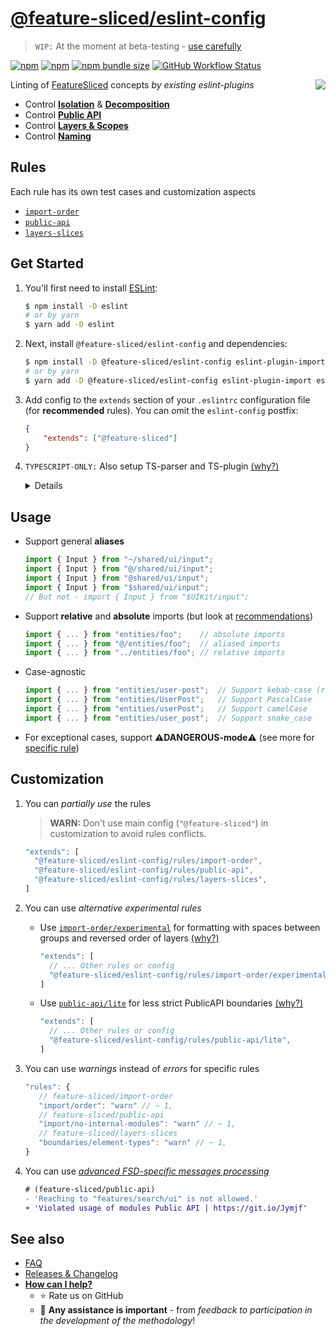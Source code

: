 # [@feature-sliced/eslint-config](https://www.npmjs.com/package/@feature-sliced/eslint-config)

> `WIP:` At the moment at beta-testing - [use carefully](https://github.com/feature-sliced/eslint-config/discussions/75)

[npm]: https://www.npmjs.com/package/@feature-sliced/eslint-config

[![npm](https://img.shields.io/npm/v/@feature-sliced/eslint-config?style=flat-square)][npm]
[![npm](https://img.shields.io/npm/dw/@feature-sliced/eslint-config?style=flat-square)][npm]
[![npm bundle size](https://img.shields.io/bundlephobia/min/@feature-sliced/eslint-config?style=flat-square)][npm]
[![GitHub Workflow Status](https://img.shields.io/github/workflow/status/feature-sliced/eslint-config/Test%20current%20build?label=tests&style=flat-square)](https://github.com/feature-sliced/eslint-config/actions)

<img src="https://avatars.githubusercontent.com/u/60469024?s=120&v=4" align="right">

Linting of [FeatureSliced](https://github.com/feature-sliced/documentation) concepts *by existing eslint-plugins*

- Control [**Isolation**](https://feature-sliced.design/docs/concepts/low-coupling) & [**Decomposition**](https://feature-sliced.design/docs/concepts/app-splitting)
- Control [**Public API**](https://feature-sliced.design/docs/concepts/public-api)
- Control [**Layers & Scopes**](https://feature-sliced.design/docs/reference/layers)
- Control [**Naming**](https://feature-sliced.design/docs/concepts/naming-adaptability)

<!--
Uncomment if will be needed

## Table of contents
* [Overview](#overview)
* [Get started](#get-started)
* [Usage](#usage)
* [Also](#also)
-->

## Rules

Each rule has its own test cases and customization aspects

- [`import-order`](./rules/import-order)
- [`public-api`](./rules/public-api)
- [`layers-slices`](./rules/layers-slices)

## Get Started

1. You'll first need to install [ESLint](http://eslint.org):

    ```sh
    $ npm install -D eslint
    # or by yarn
    $ yarn add -D eslint
    ```

2. Next, install `@feature-sliced/eslint-config` and dependencies:

    ```sh
    $ npm install -D @feature-sliced/eslint-config eslint-plugin-import eslint-plugin-boundaries
    # or by yarn
    $ yarn add -D @feature-sliced/eslint-config eslint-plugin-import eslint-plugin-boundaries
    ```

3. Add config to the `extends` section of your `.eslintrc` configuration file (for **recommended** rules). You can omit the `eslint-config` postfix:

    ```json
    {
        "extends": ["@feature-sliced"]
    }
    ```

4. `TYPESCRIPT-ONLY:` Also setup TS-parser and TS-plugin [(why?)](https://github.com/javierbrea/eslint-plugin-boundaries#usage-with-typescript)
    <details>
    <summary>Details</summary>

    **Install dependencies:**

    ```sh
    $ npm i -D @typescript-eslint/eslint-plugin @typescript-eslint/parser eslint-import-resolver-typescript
    # or by yarn
    $ yarn add -D @typescript-eslint/eslint-plugin @typescript-eslint/parser eslint-import-resolver-typescript
    ```

    **Configure `@typescript-eslint/parser` as parser and setup the `eslint-import-resolver-typescript` resolver in the `.eslintrc` config file:**

    ```json
    {
      "parser": "@typescript-eslint/parser",
      "settings": {
        "import/resolver": {
          "typescript": {
            "alwaysTryTypes": true
          }
        }
      }
    }
      ```

    </details>

## Usage

- Support general **aliases**

  ```js
  import { Input } from "~/shared/ui/input";
  import { Input } from "@/shared/ui/input";
  import { Input } from "@shared/ui/input";
  import { Input } from "$shared/ui/input";
  // But not - import { Input } from "$UIKit/input";
  ```

- Support **relative** and **absolute** imports (but look at [recommendations](https://github.com/feature-sliced/eslint-config/issues/29))

  ```js
  import { ... } from "entities/foo";    // absolute imports
  import { ... } from "@/entities/foo";  // aliased imports
  import { ... } from "../entities/foo"; // relative imports
  ```

- Case-agnostic

  ```js
  import { ... } from "entities/user-post";  // Support kebab-case (recommended)
  import { ... } from "entities/UserPost";   // Support PascalCase
  import { ... } from "entities/userPost";   // Support camelCase
  import { ... } from "entities/user_post";  // Support snake_case
  ```

- For exceptional cases, support ⚠️**DANGEROUS-mode**⚠️ (see more for [specific rule](#rules))

## Customization

1. You can *partially use* the rules

   > **WARN:** Don't use main config (`"@feature-sliced"`) in customization to avoid rules conflicts.

   ```js
   "extends": [
     "@feature-sliced/eslint-config/rules/import-order",
     "@feature-sliced/eslint-config/rules/public-api",
     "@feature-sliced/eslint-config/rules/layers-slices",
   ]
   ```

1. You can use *alternative experimental rules*
    - Use [`import-order/experimental`](./rules/import-order#Experimental) for formatting with spaces between groups and reversed order of layers [(why?)](https://github.com/feature-sliced/eslint-config/issues/85)

      ```js
      "extends": [
        // ... Other rules or config
        "@feature-sliced/eslint-config/rules/import-order/experimental",
      ]
      ```

    - Use [`public-api/lite`](./rules/public-api#Lite) for less strict PublicAPI boundaries [(why?)](https://github.com/feature-sliced/eslint-config/issues/90)

        ```js
        "extends": [
          // ... Other rules or config
          "@feature-sliced/eslint-config/rules/public-api/lite",
        ]
        ```

1. You can use *warnings* instead of *errors* for specific rules

   ```js
   "rules": {
      // feature-sliced/import-order
      "import/order": "warn" // ~ 1,
      // feature-sliced/public-api
      "import/no-internal-modules": "warn" // ~ 1,
      // feature-sliced/layers-slices
      "boundaries/element-types": "warn" // ~ 1,
   }
   ```
  
1. You can use *[advanced FSD-specific messages processing](https://www.npmjs.com/package/@feature-sliced/eslint-plugin-messages)*

   ```diff
   # (feature-sliced/public-api)
   - 'Reaching to "features/search/ui" is not allowed.'
   + 'Violated usage of modules Public API | https://git.io/Jymjf'
    ```

## See also

- [FAQ](./FAQ.md)
- [Releases & Changelog](https://github.com/feature-sliced/eslint-config/releases)
- [**How can I help?**](./CONTRIBUTING.md)
  - ⭐ Rate us on GitHub
  - 💫 **Any assistance is important** - from *feedback to participation in the development of the methodology*!

